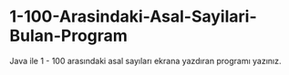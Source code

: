 # 1-100-Arasindaki-Asal-Sayilari-Bulan-Program
Java ile 1 - 100 arasındaki asal sayıları ekrana yazdıran programı yazınız.
